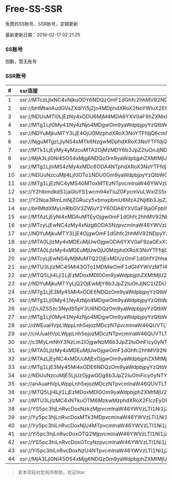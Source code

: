 # Free-SS-SSR

免费的SS账号、SSR账号，定期更新

最新更新日期：2019-02-17 02:21:25 

### SS账号

抱歉，暂无账号

### SSR账号

|#|ssr连接|
|:-----|:-----|
|1|ssr://MTczLjIxNC4xNjkuODY6NDQzOmF1dGhfc2hhMV92NDphZXMtMjU2LWNmYjpodHRwX3NpbXBsZTpZV0V4TWpNME5UWS8_cmVtYXJrcz1VMU5TVkU5UFRGOU9iMlJsT3VlLWp1V2J2U0RtbHJEbXM3M29wYl9sdDU3bGs0amx2cmZtbzY3bGpyX3BsS0hvZ0lQbGhZdm1scV9wbFlkSmJuUmxjbk5sY25abGN1aUNvZVM3dmVhY2llbVprT1dGck9XUHVBJmdyb3VwPVYxZFhMbE5UVWxSUFQwd3VRMDlO|
|2|ssr://bHMtanAudGVsZXdlYi5jZjo4MDphdXRoX2NoYWluX2E6bm9uZTpodHRwX3Bvc3Q6WTNSaloyWjNYMlp5WldWZlpHWTNZMk0zTWpnLz9vYmZzcGFyYW09YkhNdGFuQXVkR1ZzWlhkbFlpNWpaZyZyZW1hcmtzPVUxTlNWRTlQVEY5T2IyUmxPdWUtanVXYnZTQkJiV0Y2YjI3bWxiRG1qYTdrdUszbHY0TSZncm91cD1WMWRYTGxOVFVsUlBUMHd1UTA5Tg|
|3|ssr://NDUuMTI0LjEzNy4xODU6MjM4MDA6YXV0aF9hZXMxMjhfc2hhMTphZXMtMTI4LWNmYjpwbGFpbjpNak00TURBdWRHOXcvP3JlbWFya3M9VTFOU1ZFOVBURjlPYjJSbE91YVhwZWFjckNBJmdyb3VwPVYxZFhMbE5UVWxSUFQwd3VRMDlO|
|4|ssr://MTg1LjI0My41Ny4zNjo4MDgwOm9yaWdpbjpyYzQtbWQ1OnBsYWluOlVFTklVVEpGLz9yZW1hcmtzPVUxTlNWRTlQVEY5T2IyUmxPdVctdC1XYnZTQSZncm91cD1WMWRYTGxOVFVsUlBUMHd1UTA5Tg|
|5|ssr://NDYuMjkuMTY3LjE4OjU0MzphdXRoX3NoYTFfdjQ6cmM0LW1kNTpodHRwX3NpbXBsZTphSFIwY0RvdkwzUXVZMjR2UlRWcGRsQTBiUS8_b2Jmc3BhcmFtPU1URGxoWU14ZE9henFPV0dqRHBvZEhSd09pOHZkQzVqYmk5Rk5XbDJVRFJ0JnByb3RvcGFyYW09ZEM1dFpTOVRVMUpUVlVJJnJlbWFya3M9VTFOU1ZFOVBURjlPYjJSbE91U19oT2U5bC1hV3J5QSZncm91cD1WMWRYTGxOVFVsUlBUMHd1UTA5Tg|
|6|ssr://NjguMTgzLjIyNS4xMTk6NzgwMDphdXRoX3NoYTFfdjQ6cmM0LW1kNS02OnBsYWluOmQySm5NVEl6TkRVMi8_b2Jmc3BhcmFtPTVMdVk2TFM1VTFOUzVvNm82STJRT25RdVkyNHZSVFZwZGxBMGJRJnByb3RvcGFyYW09ZEM1dFpTOVRVMUpUVlVJJnJlbWFya3M9VTFOU1ZFOVBURjlPYjJSbE91ZS1qdVdidlNBJmdyb3VwPVYxZFhMbE5UVWxSUFQwd3VRMDlO|
|7|ssr://MTk1LjEyMy4yMzcuMTA2OjMzMDY6b3JpZ2luOnJjNDpwbGFpbjpiRzVqYmk1dmNtYy8_cmVtYXJrcz1VMU5TVkU5UFRGOU9iMlJsT3VhV3NPV0tvT1dkb1NBJmdyb3VwPVYxZFhMbE5UVWxSUFQwd3VRMDlO|
|8|ssr://MjA3LjI0Ni45OS4xMjg6NDQzOm9yaWdpbjphZXMtMjU2LWNmYjpwbGFpbjpTbWxoZVc5MU1USXovP3JlbWFya3M9VTFOU1ZFOVBURjlPYjJSbE91ZS1qdVdidlNEbGlxRGxpS25ucG9fbHNMemt1cHJsdDU3bXRKdm1uWW5ubjdaMmRXeDBjdWFWc09hTnJ1UzRyZVdfZ3cmZ3JvdXA9VjFkWExsTlRVbFJQVDB3dVEwOU4|
|9|ssr://MTg1LjIxMS4zMy4xMDc6ODA4NTphdXRoX3NoYTFfdjQ6YWVzLTEyOC1jdHI6cGxhaW46U2xWWVNVRk9SMFUvP3Byb3RvcGFyYW09ZEM1dFpTOXFhVzVuYzJoaGJtZFomcmVtYXJrcz1VMU5TVkU5UFRGOU9iMlJsT3VXLXQtV2J2U0EmZ3JvdXA9VjFkWExsTlRVbFJQVDB3dVEwOU4|
|10|ssr://NDUuNzcuMjI4LjI0OTo1NDU0Om9yaWdpbjpyYzQtbWQ1OnBsYWluOmJYbFdjRzR5TURFNVcxMC8_cmVtYXJrcz1VMU5TVkU5UFRGOU9iMlJsT3VpTHNlV2J2U0RrdktibWxhWkRhRzl2Y0dIbWxiRG1qYTdrdUszbHY0TSZncm91cD1WMWRYTGxOVFVsUlBUMHd1UTA5Tg|
|11|ssr://MTg1LjEzNC4yMS40MToxMTEzNTpvcmlnaW46YWVzLTI1Ni1jZmI6cGxhaW46WldSbmEyVmkvP3JlbWFya3M9VTFOU1ZFOVBURjlPYjJSbE91aUxzZVdidlNBJmdyb3VwPVYxZFhMbE5UVWxSUFQwd3VRMDlO|
|12|ssr://Y2hlbmdkdS1jaGluYS1wcm94eTIuZGFycmVuLWxlZS5uZXQ6ODA4MTpvcmlnaW46cmM0LW1kNTpwbGFpbjpPREE0TVEvP3JlbWFya3M9VTFOU1ZFOVBURjlPYjJSbE91V2JtLVczbmVlY2dlYUlrT21EdmVXNGdpRG5sTFhrdjZFJmdyb3VwPVYxZFhMbE5UVWxSUFQwd3VRMDlO|
|13|ssr://Y2Noa3RmLmNjZGRucy5vbmxpbmU6MzA2NjI6b3JpZ2luOmFlcy0yNTYtY2ZiOnBsYWluOk5EQTFOakkzLz9vYmZzcGFyYW09ZEM1dFpTOXFhVzVuYzJoaGJtZFomcHJvdG9wYXJhbT1kQzV0WlM5cWFXNW5jMmhoYm1kWiZyZW1hcmtzPVUxTlNWRTlQVEY5T2IyUmxPdW1tbWVhNHJ5RG5sTFhvcnFfbm00am5wNUhtbklucG1aRGxoYXpsajdnJmdyb3VwPVYxZFhMbE5UVWxSUFQwd3VRMDlO|
|14|ssr://bHMtdXMyLnRlbGV3ZWIuY2Y6ODA6YXV0aF9jaGFpbl9hOm5vbmU6aHR0cF9wb3N0OlkzUmpaMlozWDJaeVpXVmZaVGxpTW1Fek9UQS8_b2Jmc3BhcmFtPWJITXRkWE15TG5SbGJHVjNaV0l1WTJZJnJlbWFya3M9VTFOU1ZFOVBURjlPYjJSbE91ZS1qdVdidlNEa3Y0VGxpNUxsaG9qbHQ1N21zNkxuaWJubGhiQkJiV0Y2YjI3bWxiRG1qYTdrdUszbHY0TSZncm91cD1WMWRYTGxOVFVsUlBUMHd1UTA5Tg|
|15|ssr://MTAzLjEyNi4xMDAuMTEyOjgwOmF1dGhfc2hhMV92NDpyYzQtbWQ1Omh0dHBfc2ltcGxlOk1USXpORFUvP29iZnNwYXJhbT1iSFJsZEhBdWRIWXhPRGt1WTI5dCZyZW1hcmtzPVUxTlNWRTlQVEY5T2IyUmxPdVM2bXVXa3F1V2NzT1dNdWlBJmdyb3VwPVYxZFhMbE5UVWxSUFQwd3VRMDlO|
|16|ssr://MTcyLjEwNC4zMy4xNzg6ODA5NzpvcmlnaW46YWVzLTI1Ni1jZmI6cGxhaW46WlVsWE1FUnVhelk1TkRVMFpUWnVVM2QxYzNCMk9VUnRVekl3TVhSUk1FUS8_b2Jmc3BhcmFtPWRDNXRaUzlxYVc1bmMyaGhibWRaJnByb3RvcGFyYW09ZEM1dFpTOXFhVzVuYzJoaGJtZFomcmVtYXJrcz1VMU5TVkU5UFRGOU9iMlJsT3VhV3NPV0tvT1dkb1NCTWFXNXZaR1htbGJEbWphN2t1SzNsdjRNJmdyb3VwPVYxZFhMbE5UVWxSUFQwd3VRMDlO|
|17|ssr://NDYuMjkuMTY3LjE4OjgwOmF1dGhfc2hhMV92NDpyYzQtbWQ1Omh0dHBfc2ltcGxlOmFIUjBjSE02THk5MExtMWxMMU5UVWxOVlFnLz9vYmZzcGFyYW09TVREbGhZTXhkT2F6cU9XR2pEcG9kSFJ3T2k4dmRDNWpiaTlGTldsMlVEUnQmcHJvdG9wYXJhbT1kQzV0WlM5VFUxSlRWVUkmcmVtYXJrcz1VMU5TVkU5UFRGOU9iMlJsT3VTX2hPZTlsLWFXcnlBJmdyb3VwPVYxZFhMbE5UVWxSUFQwd3VRMDlO|
|18|ssr://MTA0LjIzMy4xMDEuMjUwOjgwODA6YXV0aF9zaGExX3Y0OnJjNC1tZDU6aHR0cF9zaW1wbGU6YUhSMGNEb3ZMM1F1WTI0dlJXaGtiVlI0WlEvP29iZnNwYXJhbT01THVZNkxTNVUxTlM1bzZvNkkyUU9uUXVZMjR2UlRWcGRsQTBiUSZwcm90b3BhcmFtPWRDNXRaUzlUVTFKVFZVSSZyZW1hcmtzPVUxTlNWRTlQVEY5T2IyUmxPdVdNbC1lLWp1V2NzT1dNdWlBJmdyb3VwPVYxZFhMbE5UVWxSUFQwd3VRMDlO|
|19|ssr://MTA0LjIzMy4xMDEuMjUwOjU0MzphdXRoX3NoYTFfdjQ6cmM0LW1kNTpodHRwX3NpbXBsZTphSFIwY0RvdkwzUXVZMjR2UlRWcGRsQTBiUS8_b2Jmc3BhcmFtPTVMdVk2TFM1VTFOUzVvNm82STJRT25RdVkyNHZSVFZwZGxBMGJRJnByb3RvcGFyYW09ZEM1dFpTOVRVMUpUVlVJJnJlbWFya3M9VTFOU1ZFOVBURjlPYjJSbE91V01sLWUtanVXY3NPV011aUEmZ3JvdXA9VjFkWExsTlRVbFJQVDB3dVEwOU4|
|20|ssr://MTcyLjEwNS4yMjMuMTQ2OjExMDUzOmF1dGhfY2hhaW5fYTpub25lOmh0dHBfc2ltcGxlOmQzZDNiWGx6YzNKamJIVmkvP3Byb3RvcGFyYW09TVRJek1UWTZjSEZVWkV0cWMzTnpjM00mcmVtYXJrcz1VMU5TVkU5UFRGOU9iMlJsT3VhWHBlYWNyQ0RrdUp6a3VxeE1hVzV2WkdYbWxiRG1qYTdrdUszbHY0TSZncm91cD1WMWRYTGxOVFVsUlBUMHd1UTA5Tg|
|21|ssr://MTU3LjIzMC45Mi43OTo1MDMwOmF1dGhfYWVzMTI4X21kNTphZXMtMTI4LWN0cjpwbGFpbjplWFZxZEhsaWRIWS8_cmVtYXJrcz1VMU5TVkU5UFRGOU9iMlJsT3VlLWp1V2J2U0EmZ3JvdXA9VjFkWExsTlRVbFJQVDB3dVEwOU4|
|22|ssr://MTQ5LjI4LjI1LjEzMDoxMDI0Om9yaWdpbjphZXMtMjU2LWNmYjpwbGFpbjpZbUZ1Ym1scWFYVnFhWFZpZFRnNC8_cmVtYXJrcz1VMU5TVkU5UFRGOU9iMlJsT3VlLWp1V2J2U0EmZ3JvdXA9VjFkWExsTlRVbFJQVDB3dVEwOU4|
|23|ssr://NDYuMjkuMTYyLjQ2OjEwMjY6b3JpZ2luOnJjNC1tZDU6cGxhaW46T1RGMmNHNHVZMlkvP3JlbWFya3M9VTFOU1ZFOVBURjlPYjJSbE91U19oT2U5bC1hV3J5QSZncm91cD1WMWRYTGxOVFVsUlBUMHd1UTA5Tg|
|24|ssr://MTg1LjE3My45Mi4xODE6NDQzOm9yaWdpbjpyYzQtbWQ1OnBsYWluOmMzTnpjblV1YVdOMS8_cmVtYXJrcz1VMU5TVkU5UFRGOU9iMlJsT3VTX2hPZTlsLWFXcnlBJmdyb3VwPVYxZFhMbE5UVWxSUFQwd3VRMDlO|
|25|ssr://MTg1LjI0My41Ny4zNjo4MDgwOm9yaWdpbjpyYzQtbWQ1OnBsYWluOlVFTklVVEpGLz9yZW1hcmtzPVUxTlNWRTlQVEY5T2IyUmxPdVctdC1XYnZTQSZncm91cD1WMWRYTGxOVFVsUlBUMHd1UTA5Tg|
|26|ssr://ZnJlZS5zc3NydS5pY3U6NDQzOm9yaWdpbjpyYzQtbWQ1Omh0dHBfc2ltcGxlOmMzTnpjblV1YVdOMS8_cmVtYXJrcz1VMU5TVkU5UFRGOU9iMlJsT3VTX2hPZTlsLWFXcnlBJmdyb3VwPVYxZFhMbE5UVWxSUFQwd3VRMDlO|
|27|ssr://MTg1LjI0My41Ny4zNjo4MDgwOm9yaWdpbjpyYzQtbWQ1OnBsYWluOlVFTklVVEpGLz9yZW1hcmtzPVUxTlNWRTlQVEY5T2IyUmxPdVctdC1XYnZTQSZncm91cD1WMWRYTGxOVFVsUlBUMHd1UTA5Tg|
|28|ssr://dWEuaHVpLWppLnh5ejozMDczNTpvcmlnaW46QUVTLTI1Ni1DRkI6cGxhaW46TlVoV016QkQvP3JlbWFya3M9VTFOU1ZFOVBURjlPYjJSbE91ZS1qdVdidlNBJmdyb3VwPVYxZFhMbE5UVWxSUFQwd3VRMDlO|
|29|ssr://cnUuaHVpLWppLnh5ejozMDczNTpvcmlnaW46QUVTLTI1Ni1DRkI6cGxhaW46TlVoV016QkQvP3JlbWFya3M9VTFOU1ZFOVBURjlPYjJSbE9nJmdyb3VwPVYxZFhMbE5UVWxSUFQwd3VRMDlO|
|30|ssr://c3MyLmNhY3NzLm1lOjgwNzM6b3JpZ2luOmFlcy0yNTYtY2ZiOnBsYWluOk56RTJNREl3TWprMU53Lz9yZW1hcmtzPVUxTlNWRTlQVEY5T2IyUmxPdVNfaE9lOWwtYVdyeUEmZ3JvdXA9VjFkWExsTlRVbFJQVDB3dVEwOU4|
|31|ssr://MTA0LjIzMy4xMDEuMjUwOjgwOmF1dGhfc2hhMV92NDpyYzQtbWQ1Omh0dHBfc2ltcGxlOmRDNXRaUzlUVTFKVFZVSS8_b2Jmc3BhcmFtPU1URGxoWU14ZE9henFPV0dqRHBvZEhSd09pOHZkQzVqYmk5Rk5XbDJVRFJ0JnByb3RvcGFyYW09ZEM1dFpTOVRVMUpUVlVJJnJlbWFya3M9VTFOU1ZFOVBURjlPYjJSbE91V01sLWUtanVXY3NPV011aUEmZ3JvdXA9VjFkWExsTlRVbFJQVDB3dVEwOU4|
|32|ssr://MTAzLjEyNC4xMDUuMjExOjgwOm9yaWdpbjphZXMtMjU2LWNmYjpwbGFpbjpaRzl1WjNSaGFYZGhibWN1WTI5dC8_cmVtYXJrcz1VMU5TVkU5UFRGOU9iMlJsT3VTNm11V2txdVdjc09XTXVpQSZncm91cD1WMWRYTGxOVFVsUlBUMHd1UTA5Tg|
|33|ssr://MTg1LjE3My45Mi4xODE6NDQzOm9yaWdpbjpyYzQtbWQ1OnBsYWluOmMzTnpjblV1YVdOMS8_cmVtYXJrcz1VMU5TVkU5UFRGOU9iMlJsT3VTX2hPZTlsLWFXcnlBJmdyb3VwPVYxZFhMbE5UVWxSUFQwd3VRMDlO|
|34|ssr://NDUuNzcuMjE5LjUzOjgwODg6b3JpZ2luOmFlcy0yNTYtY2ZiOnBsYWluOk9ETXpORGN6T0RFLz9yZW1hcmtzPVUxTlNWRTlQVEY5T2IyUmxPdWUtanVXYnZTRG1sckRtczczb3BiX2x0NTdubXE3bWxxX2xqYUhuaWJubnU3UkRhRzl2Y0dIbWxiRG1qYTdrdUszbHY0TSZncm91cD1WMWRYTGxOVFVsUlBUMHd1UTA5Tg|
|35|ssr://anAuaHVpLWppLnh5ejozMDczNTpvcmlnaW46QUVTLTI1Ni1DRkI6cGxhaW46TlVoV016QkQvP3JlbWFya3M9VTFOU1ZFOVBURjlPYjJSbE91Vy10LVdidlNBJmdyb3VwPVYxZFhMbE5UVWxSUFQwd3VRMDlO|
|36|ssr://MTQ5LjI4LjI1LjEzMDoxMDI0Om9yaWdpbjphZXMtMjU2LWNmYjpwbGFpbjpZbUZ1Ym1scWFYVnFhWFZpZFRnNC8_cmVtYXJrcz1VMU5TVkU5UFRGOU9iMlJsT3VlLWp1V2J2U0EmZ3JvdXA9VjFkWExsTlRVbFJQVDB3dVEwOU4|
|37|ssr://MTU3LjIzMC4xNTkuOTM6MzkwMzphdXRoX2FlczEyOF9tZDU6YWVzLTEyOC1jdHI6cGxhaW46YVhWcWRIbG9jbWR5WmcvP3JlbWFya3M9VTFOU1ZFOVBURjlPYjJSbE91ZS1qdVdidlNBJmdyb3VwPVYxZFhMbE5UVWxSUFQwd3VRMDlO|
|38|ssr://YS5pc3hjLnRvcDoxNzkzMjpvcmlnaW46YWVzLTI1Ni1jZmI6cGxhaW46YVhONExubDBMVE00TmpnMk5EUXovP3JlbWFya3M9VTFOU1ZFOVBURjlPYjJSbE91ZS1qdVdidlNCRWFXZHBkR0ZzVDJObFlXN21sYkRtamE3a3VLM2x2NE0mZ3JvdXA9VjFkWExsTlRVbFJQVDB3dVEwOU4|
|39|ssr://Yy5pc3hjLnRvcDoxMTk3MDpvcmlnaW46YWVzLTI1Ni1jZmI6cGxhaW46YVhONExubDBMVFUzT1RBMk1EZzMvP3JlbWFya3M9VTFOU1ZFOVBURjlPYjJSbE91YVdzT1dLb09XZG9TQkVhV2RwZEdGc1QyTmxZVzdtbGJEbWphN2t1SzNsdjRNJmdyb3VwPVYxZFhMbE5UVWxSUFQwd3VRMDlO|
|40|ssr://Yy5pc3hiLnRvcDoxNjU4MTpvcmlnaW46YWVzLTI1Ni1jZmI6cGxhaW46YVhONExubDBMVGc1TlRRME56UTQvP3JlbWFya3M9VTFOU1ZFOVBURjlPYjJSbE9nJmdyb3VwPVYxZFhMbE5UVWxSUFQwd3VRMDlO|
|41|ssr://Yi5pc3hjLnRvcDoxOTQ2MjpvcmlnaW46YWVzLTI1Ni1jZmI6cGxhaW46YVhONExubDBMVGszTURjM01EZ3cvP3JlbWFya3M9VTFOU1ZFOVBURjlPYjJSbE9nJmdyb3VwPVYxZFhMbE5UVWxSUFQwd3VRMDlO|
|42|ssr://YS5pc3hiLnRvcDoxOTcyNzpvcmlnaW46YWVzLTI1Ni1jZmI6cGxhaW46YVhONExubDBMVFkwTnpFME56WTEvP3JlbWFya3M9VTFOU1ZFOVBURjlPYjJSbE91ZS1qdVdidlNEbGlxRGx0NTdtbDZmcGg1SGxzYkZUUmtfbWxiRG1qYTdrdUszbHY0TSZncm91cD1WMWRYTGxOVFVsUlBUMHd1UTA5Tg|
|43|ssr://Yi5pc3hiLnRvcDoxNzU4NTpvcmlnaW46YWVzLTI1Ni1jZmI6cGxhaW46YVhONExubDBMVFU0TlRZek5EZzQvP3JlbWFya3M9VTFOU1ZFOVBURjlPYjJSbE9nJmdyb3VwPVYxZFhMbE5UVWxSUFQwd3VRMDlO|
|44|ssr://MjA3LjI0Ni45OS4xMjg6NDQzOm9yaWdpbjphZXMtMjU2LWNmYjpwbGFpbjpTbWxoZVc5MU1USXovP3JlbWFya3M9VTFOU1ZFOVBURjlPYjJSbE91ZS1qdVdidlNEbGlxRGxpS25ucG9fbHNMemt1cHJsdDU3bXRKdm1uWW5ubjdaMmRXeDBjdWFWc09hTnJ1UzRyZVdfZ3cmZ3JvdXA9VjFkWExsTlRVbFJQVDB3dVEwOU4|


> 若本项目对您有所帮助，欢迎Star